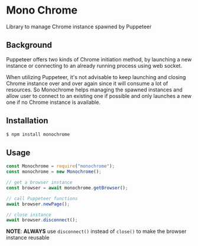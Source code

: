 # Mono Chrome
Library to manage Chrome instance spawned by Puppeteer

## Background
Puppeteer offers two kinds of Chrome initiation method, by launching a new instance or connecting to an already running process using web socket.

When utilizing Puppeteer, it's not advisable to keep launching and closing Chrome instance over and over again since it will consume a lot of resources. So Monochrome helps managing the spawned instances and allow user to connect to an existing one if possible and only launches a new one if no Chrome instance is available.

## Installation

```bash
$ npm install monochrome
```

## Usage
```js
const Monochrome = require("monochrome");
const monochrome = new Monochrome();

// get a browser instance
const browser = await monochrome.getBrowser();

// call Puppeteer functions
await browser.newPage();

// close instance
await browser.disconnect();
```

**NOTE**: **ALWAYS** use `disconnect()` instead of `close()` to make the browser instance reusable